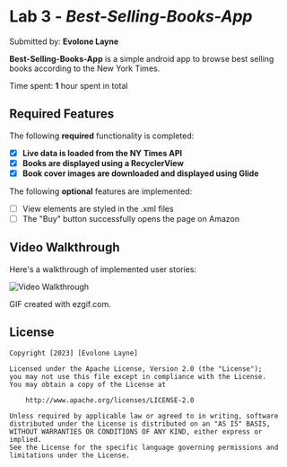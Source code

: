 # Lab 3 - *Best-Selling-Books-App*

Submitted by: **Evolone Layne**

**Best-Selling-Books-App** is a simple android app to browse best selling books according to the New York Times.

Time spent: **1** hour spent in total

## Required Features

The following **required** functionality is completed:

- [X] **Live data is loaded from the NY Times API**
- [X] **Books are displayed using a RecyclerView**
- [X] **Book cover images are downloaded and displayed using Glide**

The following **optional** features are implemented:

- [ ] View elements are styled in the .xml files
- [ ] The "Buy" button successfully opens the page on Amazon

## Video Walkthrough

Here's a walkthrough of implemented user stories:

<img src='list_walkthrough.gif' title='Video Walkthrough' width='' alt='Video Walkthrough' />

<!-- Replace this with whatever GIF tool you used! -->
GIF created with ezgif.com.


## License

    Copyright [2023] [Evolone Layne]

    Licensed under the Apache License, Version 2.0 (the "License");
    you may not use this file except in compliance with the License.
    You may obtain a copy of the License at

        http://www.apache.org/licenses/LICENSE-2.0

    Unless required by applicable law or agreed to in writing, software
    distributed under the License is distributed on an "AS IS" BASIS,
    WITHOUT WARRANTIES OR CONDITIONS OF ANY KIND, either express or implied.
    See the License for the specific language governing permissions and
    limitations under the License.
